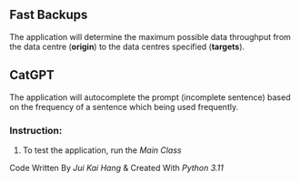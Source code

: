 ## Fast Backups
The application will determine the maximum possible data throughput from the data centre (**origin**) to the data centres specified (**targets**).

## CatGPT
The application will autocomplete the prompt (incomplete sentence) based on the frequency of a sentence which being used frequently.

### Instruction:
1. To test the application, run the *Main Class*

Code Written By *Jui Kai Hang* & Created With *Python 3.11*